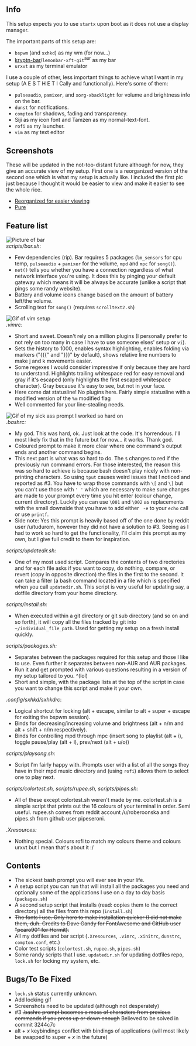 ## Info
This setup expects you to use `startx` upon boot as it does not use a
display manager.

The important parts of this setup are:
* `bspwm` (and `sxhkd`) as my wm (for now...)
* [kryptn-bar](https://github.com/krypt-n/bar)/`lemonbar-xft-git`<sup>aur</sup> as my bar
* `urxvt` as my terminal emulator

I use a couple of other, less important things to achieve what I want in my
setup (A E S T H E T I Cally and functionally). Here's some of them:
* `pulseaudio`, `pamixer`, and `xorg-xbacklight` for volume and brightness
info on the bar.
* `dunst` for notifications.
* `compton` for shadows, fading and transparency.
* Siji as my icon font and Tamzen as my normal-text-font.
* `rofi` as my launcher.
* `vim` as my text editor

## Screenshots

These will be updated in the not-too-distant future although for now, they
give an accurate view of my setup.
First one is a reorganized version of the second one which is what my setup
is actually like. I included the first pic just because I thought it would be
easier to view and make it easier to see the whole rice.

* [Reorganized for easier viewing](https://u.teknik.io/Ph1Ct.png)
* [Pure](https://u.teknik.io/hfLPB.png)

## Feature list

![Picture of bar](https://raw.githubusercontent.com/wiki/JSpeedie/dotfiles/images/bar.png)  
*scripts/bar.sh*:
* Few dependencies (rip). Bar requires 5 packages (`lm_sensors` for cpu temp,
`pulseaudio` + `pamixer` for the volume, `mpd` and `mpc` for `song()`).
* `net()` tells you whether you have a connection regardless of what network
interface you're using. It does this by pinging your default gateway which
means it will be always be accurate (unlike a script that pings some
randy website).
* Battery and volume icons change based on the amount of battery left/the volume.
* Scrolling text for `song()` (requires `scrolltext2.sh`)

![Gif of vim setup](https://raw.githubusercontent.com/wiki/JSpeedie/dotfiles/images/vim.gif)  
*.vimrc*:
* Short and sweet. Doesn't rely on a million plugins (I personally prefer to
not rely on too many in case I have to use someone elses' setup or `vi`).
* Sets the history to 1000, enables syntax highlighting, enables folding
via markers ("{{{" and "}}}" by default), shows relative line numbers
to make j and k movements easier.
* Some regexes I would consider impressive if only because they are hard
to understand. Highlights trailing whitespace red for easy removal and gray
if it's escaped (only highlights the first escaped whitespace character). Gray
because it's easy to see, but not in your face.
* Here come dat statusline! No plugins here. Fairly simple statusline with a
modified version of the `%m` modified flag
* Well commented for your line-stealing needs.

![Gif of my sick ass prompt I worked so hard on](https://raw.githubusercontent.com/wiki/JSpeedie/dotfiles/images/bashprompt.gif)  
*.bashrc:*
* My god. This was hard, ok. Just look at the code. It's horrendous. I'll most
likely fix that in the future but for now... it works. Thank god.
* Coloured prompt to make it more clear where one command's output ends and
another command begins.
* This next part is what was so hard to do. The `$` changes to red if the
previously run command errors. For those interested, the reason this was so
hard to achieve is because bash doesn't play nicely with non-printing
characters. So using `tput` causes weird issues that I noticed and reported
as #3. You have to wrap those commands with `\[` and `\]` but you can't use
those with `' '` which are necessary to make sure changes are made to your
prompt every time you hit enter (colour change, current directory). Luckily
you can use `\001` and `\002` as replacements with the small downside that
you have to add either ` -e` to your `echo` call or use `printf`.
* Side note: Yes this prompt is heavily based off of the one done by reddit
user /u/tudurom, however they did not have a solution to #3. Seeing as I had
to work so hard to get the functionality, I'll claim this prompt as my own,
but I give full credit to them for inspiration.

*scripts/updatedir.sh:*
* One of my most used script. Compares the contents of two
directories and for each file asks if you want to copy, do nothing, compare,
or revert (copy in opposite direction) the files in the first
to the second. It can take a filter (a bash command located in a file which is
specified when you call `updatedir.sh`. This script is very useful for
updating say, a dotfile directory from your home directory.

*scripts/install.sh:*
* When executed within a git directory or git sub directory (and so on and
so forth), it will copy all the files tracked by git
into `~/individual_file_path`. Used for getting my setup on a fresh install
quickly.

*scripts/packages.sh:*
* Separates between the packages required for this setup and those I like to
use. Even further it separates between non-AUR and AUR packages.
* Run it and get prompted with various questions resulting in a version of
my setup tailored to you. ^(lol)
* Short and simple, with the package lists at the top of the script in case
you want to change this script and make it your own.

*.config/sxhkd/sxhkdrc*:
* Logical shortcut for locking (alt + escape, similar to alt + super + escape
for exiting the bspwm session).
* Binds for decreasing/increasing volume and brightness (alt + n/m and alt +
shift + n/m respectively).
* Binds for controlling mpd through mpc (insert song to playlist (alt + i),
toggle pause/play (alt + l), prev/next (alt + u/o))

*scripts/playsong.sh:*
* Script I'm fairly happy with. Prompts user with a list of all the songs
they have in their mpd music directory and (using `rofi`)
allows them to select one to play next.

*scripts/colortest.sh, scripts/rupee.sh, scripts/pipes.sh:*
* All of these except colortest.sh weren't made by me. colortest.sh is a
simple script that prints out the 16 colours of your terminal in order.
Semi useful. rupee.sh comes from reddit account /u/roberoonska and pipes.sh
from github user pipeseroni.

*.Xresources:*
* Nothing special. Colours rofi to match my colours theme and colours urxvt
but I mean that's about it :/

## Contents
* The sickest bash prompt you will ever see in your life.
* A setup script you can run that will install all the packages you need and
optionally some of the applications I use on a day to day basis (`packages.sh`)
* A second setup script that installs (read: copies them to the correct
directory) all the files from this repo (`install.sh`)
* ~~The fonts I use. Only here to make installation quicker (I did not make
them, duh. Credits to Dave Gandy for FontAwesome and GitHub user "pcaro90"
for Hermit).~~
* All my dotfiles and bar script (`.Xresources`, `.vimrc`, `.xinitrc`,
`dunstrc`, `compton.conf`, etc.)
* Color test scripts (`colortest.sh`, `rupee.sh`, `pipes.sh`)
* Some randy scripts that I use. `updatedir.sh` for updating dotfiles repo,
`lock.sh` for locking my system, etc.

## Bugs/To Be Fixed
* `lock.sh` status currently unknown.
* Add locking gif
* Screenshots need to be updated (although not desperately)
* #3 ~~.bashrc prompt becomes a mess of characters from previous commands if
you press up or down enough~~ Believed to be solved in commit 3244c7c
* alt + *x* keybindings conflict with bindings of applications (will most
likely be swapped to super + *x* in the future)
